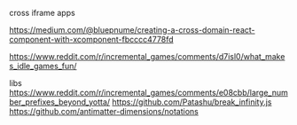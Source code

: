 cross iframe apps

https://medium.com/@bluepnume/creating-a-cross-domain-react-component-with-xcomponent-fbcccc4778fd

https://www.reddit.com/r/incremental_games/comments/d7isl0/what_makes_idle_games_fun/

libs
https://www.reddit.com/r/incremental_games/comments/e08cbb/large_number_prefixes_beyond_yotta/
https://github.com/Patashu/break_infinity.js
https://github.com/antimatter-dimensions/notations

